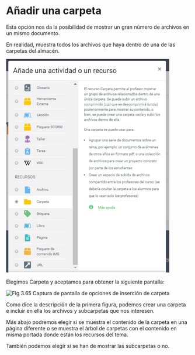 # Añadir una carpeta

Esta opción nos da la posibilidad de mostrar un gran número de archivos en un mismo documento.

En realidad, muestra todos los archivos que haya dentro de una de las carpetas del almacén.

![](/assets/recursocarpeta.png)

Elegimos Carpeta y aceptamos para obtener la siguiente pantalla:

![Fig 3.65 Captura de pantalla de opciones de inserción de carpeta](/assets/Selección_176.png)

Como dice la descripción de la primera figura, podemos crear una carpeta e incluir en ella los archivos y subcarpetas que nos interesen.

Más abajo podremos elegir si se muestra el contenido de la carpeta en una página diferente o se muestra el árbol de carpetas con el contenido en misma portada donde están los recursos del tema.

También podemos elegir si se han de mostrar las subcarpetas o no.

